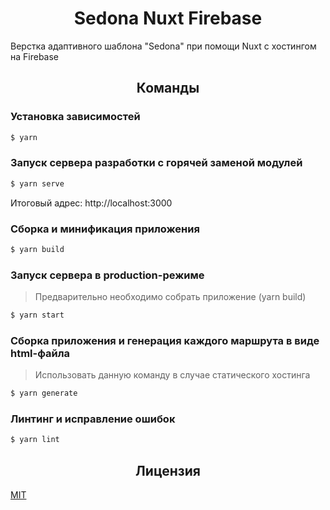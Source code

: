 <h1 align="center">Sedona Nuxt Firebase</h1>

Верстка адаптивного шаблона "Sedona" при помощи Nuxt с хостингом на Firebase

<h2 align="center">Команды</h2>

### Установка зависимостей

```bash
$ yarn
```

### Запуск сервера разработки с горячей заменой модулей

```bash
$ yarn serve
```

Итоговый адрес: http://localhost:3000

### Сборка и минификация приложения

```bash
$ yarn build
```

### Запуск сервера в production-режиме

> Предварительно необходимо собрать приложение (yarn build)

```bash
$ yarn start
```

### Сборка приложения и генерация каждого маршрута в виде html-файла

> Использовать данную команду в случае статического хостинга

```bash
$ yarn generate
```

### Линтинг и исправление ошибок

```bash
$ yarn lint
```

<h2 align="center">Лицензия</h2>

<a title="Лицензия" href="/LICENSE" hreflang="en">MIT</a>

